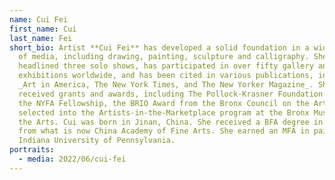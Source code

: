 ```yaml
---
name: Cui Fei
first_name: Cui
last_name: Fei
short_bio: Artist **Cui Fei** has developed a solid foundation in a wide variety
  of media, including drawing, painting, sculpture and calligraphy. She has
  headlined three solo shows, has participated in over fifty gallery and museum
  exhibitions worldwide, and has been cited in various publications, including
  _Art in America, The New York Times, and The New Yorker Magazine_. She has
  received grants and awards, including The Pollock-Krasner Foundation Grant,
  the NYFA Fellowship, the BRIO Award from the Bronx Council on the Arts and was
  selected into the Artists-in-the-Marketplace program at the Bronx Museum of
  the Arts. Cui was born in Jinan, China. She received a BFA degree in painting
  from what is now China Academy of Fine Arts. She earned an MFA in painting at
  Indiana University of Pennsylvania.
portraits:
  - media: 2022/06/cui-fei
---
```

